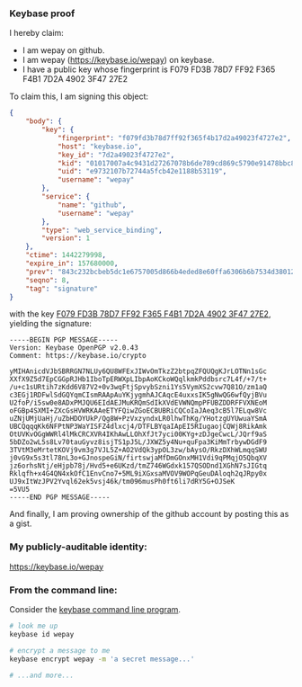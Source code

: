 ### Keybase proof

I hereby claim:

  * I am wepay on github.
  * I am wepay (https://keybase.io/wepay) on keybase.
  * I have a public key whose fingerprint is F079 FD3B 78D7 FF92 F365  F4B1 7D2A 4902 3F47 27E2

To claim this, I am signing this object:

```json
{
    "body": {
        "key": {
            "fingerprint": "f079fd3b78d7ff92f365f4b17d2a49023f4727e2",
            "host": "keybase.io",
            "key_id": "7d2a49023f4727e2",
            "kid": "01017007a4c9431d27267078b6de789cd869c5790e91478bbc89d8cebf1ce20eb05a0a",
            "uid": "e9732107b72744a5fcb42e1188b53119",
            "username": "wepay"
        },
        "service": {
            "name": "github",
            "username": "wepay"
        },
        "type": "web_service_binding",
        "version": 1
    },
    "ctime": 1442279998,
    "expire_in": 157680000,
    "prev": "843c232bcbeb5dc1e6757005d866b4eded8e60ffa6306b6b7534d38012912a6d",
    "seqno": 8,
    "tag": "signature"
}
```

with the key [F079 FD3B 78D7 FF92 F365  F4B1 7D2A 4902 3F47 27E2](https://keybase.io/wepay), yielding the signature:

```
-----BEGIN PGP MESSAGE-----
Version: Keybase OpenPGP v2.0.43
Comment: https://keybase.io/crypto

yMIHAnicdVJbSBRRGN7NLUy6QU8WFExJIWvOmTkzZ2btpqZFQUQgKJrLOTNn1sGc
XXfX9Z5d7EpCGGpRJHb1IboTpERWXpLIbpAoKCkoWQqlkmkPddbsrc7L4f/+7/t+
/u+c1sURtih7zKdd6V87V2+0v3wqFtjSpvybSzni1Ys5VymXS2cvw7Q81O/zm1aQ
c3EGj1RDFwlSdGQYqmCIsmRAApAuYKjygmhAJCAqcE4uxxsIK5gNwQG6wfQyjBVu
U2foP/i5sw0e8ADxPMJQU6EIdAEJMuKRQmSdIkXVdEVWNQmpPFUBZDDRFFVXNEoM
oFGBp4SXMI+ZXcGsHVWRKAAeETYFQiwZGoECBUBRiCQCoIaJAeq3cB5l7ELqw8Vc
uZNjUMjUaHj/uZbHDOYUkP/Qg8W+PzVxzyndxLR0lhwThKg/YHotzgUYUwuaYSmA
UBCQqqqKk6NFPtNP3WaYISFZ4dlxcj4/DTFLBYqaIApEI5RIugaojCQWj8RikAmk
OtUVKvOGgWWRl4lMkCRCXVR4IKhAwLLOhXfJt7yci00KYg+zDJgeCwcL/JQrf9aS
5bDZo2wL5s8Lv70tauGyvz8isjTS1pJ5L/JXWZ5y4Nu+quFpa3KiMmTrbywDGdF9
3TVtM3eMrtetKOVj9vm3g7VJL5Z+AO2VdQk3ypOL3zw/bAysO/RkzDXhWLmqqSWU
j0vG9x5s3tl78nL3o+GJnospeGiN/firtswjaMfDmGOnxMH1Vdi9qPMqjO5QbqXV
jz6orhsNtj/eHjpb78j/Hvd5+e6UKzd/tmZ746WGdxk157QSODnd1XGhN7sJIGtq
Rklqfh+x4G4QN4xkOfC1EnvCno7+5ML9iXGxsaMVOV9WOPqGeuDAloqh2qJRpy0x
UJ9xItWzJPV2Yvql62ek5vsj46k/tm096musPh0ft6li7dRY5G+OJSeK
=5VU5
-----END PGP MESSAGE-----

```

And finally, I am proving ownership of the github account by posting this as a gist.

### My publicly-auditable identity:

https://keybase.io/wepay

### From the command line:

Consider the [keybase command line program](https://keybase.io/docs/command_line).

```bash
# look me up
keybase id wepay

# encrypt a message to me
keybase encrypt wepay -m 'a secret message...'

# ...and more...
```
